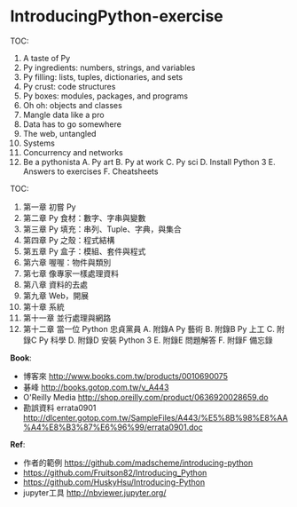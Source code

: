 # IntroducingPython-exercise

TOC:
1. A taste of Py
2. Py ingredients: numbers, strings, and variables
3. Py filling: lists, tuples, dictionaries, and sets
4. Py crust: code structures
5. Py boxes: modules, packages, and programs
6. Oh oh: objects and classes
7. Mangle data like a pro
8. Data has to go somewhere
9. The web, untangled
10. Systems
11. Concurrency and networks
12. Be a pythonista
A. Py art
B. Py at work
C. Py sci
D. Install Python 3
E. Answers to exercises
F. Cheatsheets

TOC:
1. 第一章 初嘗 Py
2. 第二章 Py 食材：數字、字串與變數
3. 第三章 Py 填充：串列、Tuple、字典，與集合
4. 第四章 Py 之殼：程式結構
5. 第五章 Py 盒子：模組、套件與程式
6. 第六章 喔喔：物件與類別
7. 第七章 像專家一樣處理資料
8. 第八章 資料的去處
9. 第九章 Web，開展
10. 第十章 系統
11. 第十一章 並行處理與網路
12. 第十二章 當一位 Python 忠貞黨員
A. 附錄A Py 藝術 
B. 附錄B Py 上工 
C. 附錄C Py 科學 
D. 附錄D 安裝 Python 3 
E. 附錄E 問題解答 
F. 附錄F 備忘錄

**Book**:
  * 博客來 http://www.books.com.tw/products/0010690075
  * 碁峰 http://books.gotop.com.tw/v_A443
  * O'Reilly Media http://shop.oreilly.com/product/0636920028659.do
  * 勘誤資料 errata0901 http://dlcenter.gotop.com.tw/SampleFiles/A443/%E5%8B%98%E8%AA%A4%E8%B3%87%E6%96%99/errata0901.doc


**Ref**:
  * 作者的範例 https://github.com/madscheme/introducing-python
  * https://github.com/Fruitson82/Introducing_Python
  * https://github.com/HuskyHsu/Introducing-Python
  * jupyter工具 http://nbviewer.jupyter.org/
